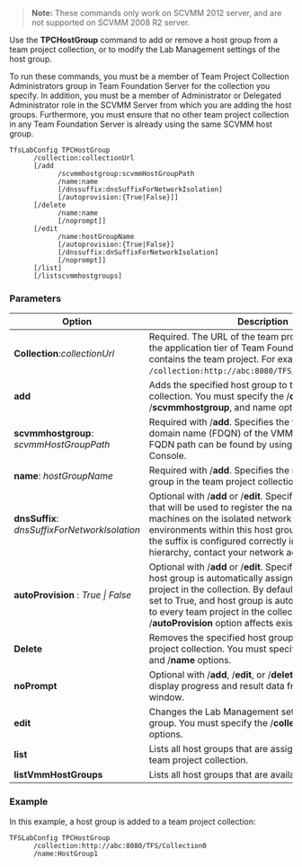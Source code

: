 
> **Note:**
> These commands only work on SCVMM 2012 server, and are not supported on
> SCVMM 2008 R2 server.

Use the **TPCHostGroup** command to add or remove a host group from a
team project collection, or to modify the Lab Management settings of the
host group.

To run these commands, you must be a member of Team Project Collection
Administrators group in Team Foundation Server for the collection you
specify. In addition, you must be a member of Administrator or Delegated
Administrator role in the SCVMM Server from which you are adding the
host groups. Furthermore, you must ensure that no other team project
collection in any Team Foundation Server is already using the same SCVMM
host group.


    TfsLabConfig TPCHostGroup 
          /collection:collectionUrl
          [/add 
                /scvmmhostgroup:scvmmHostGroupPath
                /name:name
                [/dnssuffix:dnsSuffixForNetworkIsolation]
                [/autoprovision:{True|False}]]
          [/delete 
                /name:name
                [/noprompt]]
          [/edit 
                /name:hostGroupName
                [/autoprovision:{True|False}]
                [/dnssuffix:dnSuffixForNetworkIsolation]
                [/noprompt]]
          [/list]
          [/listscvmmhostgroups]


### Parameters


| Option | Description |
| --- | --- |
| **Collection**:*collectionUrl* | Required. The URL of the team project collection on the application tier of Team Foundation Server that contains the team project. For example, ```/collection:http://abc:8080/TFS/DefaultCollection```.  |
| **add** | Adds the specified host group to the team project collection. You must specify the /**collection**, /**scvmmhostgroup**, and name options with /**add**. |
| **scvmmhostgroup**: *scvmmHostGroupPath* | Required with /**add**. Specifies the fully qualified domain name (FDQN) of the VMM host group. The FQDN path can be found by using the VMM Admin Console. |
| **name**: *hostGroupName* | Required with /**add**. Specifies the name of the host group in the team project collection. |
| **dnsSuffix**: *dnsSuffixForNetworkIsolation* | Optional with /**add** or /**edit**. Specifies the DNS suffix that will be used to register the names of virtual machines on the isolated network for the virtual environments within this host group. To confirm that the suffix is configured correctly in the DNS hierarchy, contact your network administrator. |
| **autoProvision** : *True &#124; False* | Optional with /**add** or /**edit**. Specifies whether the host group is automatically assigned to each team project in the collection. By default, /autoProvision is set to True, and host group is automatically assigned to every team project in the collection. Note: The /**autoProvision** option affects existing team projects.|
| **Delete** | Removes the specified host group from the team project collection. You must specify the /**collection** and /**name** options. |
| **noPrompt** | Optional with /**add**, /**edit**, or /**delete**. Suppresses display progress and result data from the command window. |
| **edit** | Changes the Lab Management settings of the host group. You must specify the /**collection** and /**name** options. |
| **list** | Lists all host groups that are assigned to the specified team project collection. |
| **listVmmHostGroups** | Lists all host groups that are available in VMM. |
 

### Example

In this example, a host group is added to a team project collection:


    TFSLabConfig TPCHostGroup
          /collection:http://abc:8080/TFS/Collection0
          /name:HostGroup1

